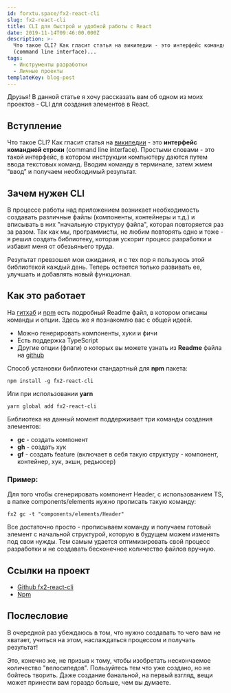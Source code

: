 ```yaml
---
id: forxtu.space/fx2-react-cli
slug: fx2-react-cli
title: CLI для быстрой и удобной работы с React
date: 2019-11-14T09:46:00.000Z
description: >-
  Что такое CLI? Как гласит статья на википедии - это интерфейс командной строки
  (command line interface)...
tags:
  - Инструменты разработки
  - Личные проекты
templateKey: blog-post
---
```

Друзья! В данной статье я хочу рассказать вам об одном из моих проектов - CLI для создания элементов в React.

## Вступление

Что такое CLI? Как гласит статья на <a href="https://ru.wikipedia.org/wiki/Интерфейс_командной_строки" target="_blank">википедии</a> - это **интерфейс командной строки** (command line interface). Простыми словами - это такой интерфейс, в котором инструкции компьютеру даются путем ввода текстовых команд. Вводим команду в терминале, затем жмем “ввод” и получаем необходимый результат.

## Зачем нужен CLI

В процессе работы над приложением возникает необходимость создавать различные файлы (компоненты, контейнеры и т.д.) и вписывать в них "начальную структуру файла", которая повторяется раз за разом. Так как мы, программисты, не любим повторять одно и тоже - я решил создать библиотеку, которая ускорит процесс разработки и избавит меня от обезьяньего труда.

Результат превзошел мои ожидания, и с тех пор я  пользуюсь этой библиотекой каждый день. Теперь остается только развивать ее, улучшать и добавлять новый функционал.

## Как это работает

На <a href="https://github.com/forxtu/fx2-react-cli" target="_blank">гитхаб</a> и <a href="https://www.npmjs.com/package/fx2-react-cli" target="_blank">npm</a> есть подробный Readme файл, в котором описаны команды и опции. Здесь же я познакомлю вас с общей идеей.

* Можно генерировать компоненты, хуки и фичи
* Есть поддержка TypeScript
* Другие опции (флаги) о которых вы можете узнать из **Readme** файла на <a href="https://github.com/forxtu/fx2-react-cli" target="_blank">github</a>

Способ установки библиотеки стандартный для **npm** пакета:

```
npm install -g fx2-react-cli
```

Или при использовании **yarn**

```
yarn global add fx2-react-cli
```

Библиотека на данный момент поддерживает три команды создания элементов:

* **gc** - создать компонент
* **gh** - создать хук
* **gf** - создать feature (включает в себя такую структуру - компонент, контейнер, хук, экшн, редьюсер)

### Пример:

Для того чтобы сгенерировать компонент Header, с использованием TS, в папке components/elements нужно прописать такую команду:

```
fx2 gc -t "components/elements/Header"
```

Все достаточно просто - прописываем команду и получаем готовый элемент с начальной структурой, которую  в будущем можем изменять под свои нужды. Тем самым удается оптимизировать свой процесс разработки и не создавать бесконечное количество файлов вручную.

## Ссылки на проект

* <a href="https://github.com/forxtu/fx2-react-cli" target="_blank">Github fx2-react-cli</a>
* <a href="https://www.npmjs.com/package/fx2-react-cli" target="_blank">Npm</a>

## Послесловие

В очередной раз убеждаюсь в том, что нужно создавать то чего вам не хватает, учиться на этом, наслаждаться процессом и получать результат! 

Это, конечно же, не призыв к тому, чтобы изобретать нескончаемое количество "велосипедов". Пользуйтесь тем что уже создано, но не бойтесь творить. Даже создание банальной, на первый взгляд,  вещи может принести вам гораздо больше, чем вы думаете.
